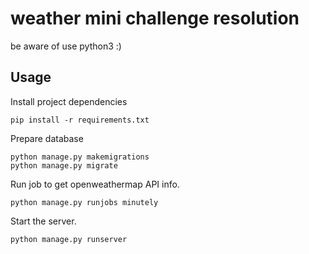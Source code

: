 weather mini challenge resolution
===============================
be aware of use python3 :)

## Usage

Install project dependencies
```shell
pip install -r requirements.txt
```

Prepare database
```shell
python manage.py makemigrations
python manage.py migrate
```

Run job to get openweathermap API info.

```shell
python manage.py runjobs minutely
```

Start the server.

```shell
python manage.py runserver
```
